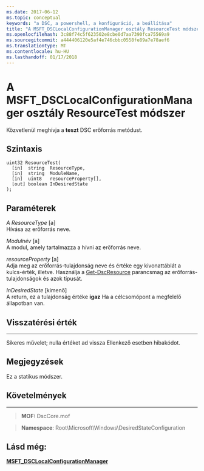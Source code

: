 ```yaml
---
ms.date: 2017-06-12
ms.topic: conceptual
keywords: "a DSC, a powershell, a konfiguráció, a beállítása"
title: "A MSFT_DSCLocalConfigurationManager osztály ResourceTest módszer"
ms.openlocfilehash: 3c88f74c5f623502e8cbe0d7aa7390fca75569a9
ms.sourcegitcommit: a444406120e5af4e746cbbc0558fe89a7e78aef6
ms.translationtype: MT
ms.contentlocale: hu-HU
ms.lasthandoff: 01/17/2018
---
```

# <a name="resourcetest-method-of-the-msftdsclocalconfigurationmanager-class"></a>A MSFT_DSCLocalConfigurationManager osztály ResourceTest módszer

Közvetlenül meghívja a **teszt** DSC erőforrás metódust.

<a name="syntax"></a>Szintaxis
------

```mof
uint32 ResourceTest(
  [in]  string  ResourceType,
  [in]  string  ModuleName,
  [in]  uint8   resourceProperty[],
  [out] boolean InDesiredState
);
```

<a name="parameters"></a>Paraméterek
----------

*A ResourceType* \[a\]  
Hívása az erőforrás neve.

*Modulnév* \[a\]  
A modul, amely tartalmazza a hívni az erőforrás neve.

*resourceProperty* \[a\]  
Adja meg az erőforrás-tulajdonság neve és értéke egy kivonattáblát a kulcs-érték, illetve. Használja a [Get-DscResource](https://technet.microsoft.com/en-us/library/dn521625.aspx) parancsmag az erőforrás-tulajdonságok és azok típusát.

*InDesiredState* \[kimenő\]  
A return, ez a tulajdonság értéke **igaz** Ha a célcsomópont a megfelelő állapotban van.

## <a name="return-value"></a>Visszatérési érték
------------

Sikeres művelet; nulla értéket ad vissza Ellenkező esetben hibakódot.

## <a name="remarks"></a>Megjegyzések

Ez a statikus módszer.

## <a name="requirements"></a>Követelmények
------------
>**MOF:** DscCore.mof

>**Namespace**: Root\Microsoft\Windows\DesiredStateConfiguration


## <a name="see-also"></a>Lásd még:


[**MSFT_DSCLocalConfigurationManager**](msft-dsclocalconfigurationmanager.md)


 

 




